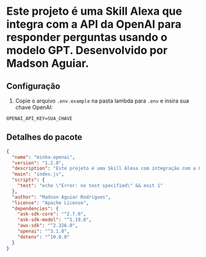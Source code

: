 # Este projeto é uma Skill Alexa que integra com a API da OpenAI para responder perguntas usando o modelo GPT. Desenvolvido por Madson Aguiar.

## Configuração

1. Copie o arquivo `.env.example` na pasta lambda para `.env` e insira sua chave OpenAI:

```
OPENAI_API_KEY=SUA_CHAVE
```

## Detalhes do pacote

```json
{
  "name": "minha-openai",
  "version": "1.2.0",
  "description": "Este projeto é uma Skill Alexa com integração com a Open AI e Model GPT",
  "main": "index.js",
  "scripts": {
    "test": "echo \"Error: no test specified\" && exit 1"
  },
  "author": "Madson Aguiar Rodrigues",
  "license": "Apache License",
  "dependencies": {
    "ask-sdk-core": "^2.7.0",
    "ask-sdk-model": "^1.19.0",
    "aws-sdk": "^2.326.0",
    "openai": "^3.1.0",
    "dotenv": "^10.0.0"
  }
}
```
